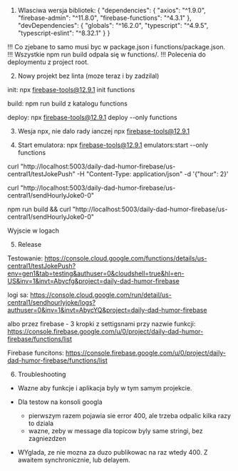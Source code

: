 1. Wlasciwa wersja bibliotek:
{
  "dependencies": {
    "axios": "^1.9.0",
    "firebase-admin": "^11.8.0",
    "firebase-functions": "^4.3.1"
  },
  "devDependencies": {
    "globals": "^16.2.0",
    "typescript": "^4.9.5",
    "typescript-eslint": "^8.32.1"
  }
}

!!! Co zjebane to samo musi byc w package.json i functions/package.json.
!!! Wszystkie npm run build odpala się w functions/.
!!! Polecenia do deploymentu z project root.


2. Nowy projekt bez linta (moze teraz i by zadzilal)

init:
npx firebase-tools@12.9.1 init functions

build:
npm run build z katalogu functions

deploy:
npx firebase-tools@12.9.1 deploy --only functions

3. Wesja npx, nie dalo rady ianczej
npx firebase-tools@12.9.1

4. Start emulatora:
npx firebase-tools@12.9.1 emulators:start --only functions
 

curl "http://localhost:5003/daily-dad-humor-firebase/us-central1/testJokePush" -H "Content-Type: application/json" -d '{"hour": 2}'

curl "http://localhost:5003/daily-dad-humor-firebase/us-central1/sendHourlyJoke0-0"

npm run build && curl "http://localhost:5003/daily-dad-humor-firebase/us-central1/sendHourlyJoke0-0"

Wyjscie w logach

5. Release

Testowanie:
https://console.cloud.google.com/functions/details/us-central1/testJokePush?env=gen1&tab=testing&authuser=0&cloudshell=true&hl=en-US&inv=1&invt=Abycfg&project=daily-dad-humor-firebase

logi sa: 
https://console.cloud.google.com/run/detail/us-central1/sendhourlyjoke/logs?authuser=0&inv=1&invt=AbycYQ&project=daily-dad-humor-firebase

albo przez firebase - 3 kropki z settigsnami przy nazwie funkcji:
https://console.firebase.google.com/u/0/project/daily-dad-humor-firebase/functions/list

Firebase funcitons:
https://console.firebase.google.com/u/0/project/daily-dad-humor-firebase/functions/list

6. Troubleshooting

- Wazne aby funkcje i aplikacja byly w tym samym projekcie.
- Dla testow na konsoli googla
  - pierwszym razem pojawia sie error 400, ale trzeba odpalic kilka razy to dziala
  - wazne, zeby w message dla topicow byly same stringi, bez zagniezdzen

- WYglada, ze nie mozna za duzo publikowac na raz wtedy 400. Z awaitem synchronicznie, lub delayem.


